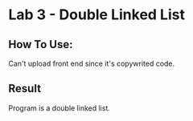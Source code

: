 # Lab 3 - Double Linked List

## How To Use:
Can't upload front end since it's copywrited code.

## Result
Program is a double linked list.
